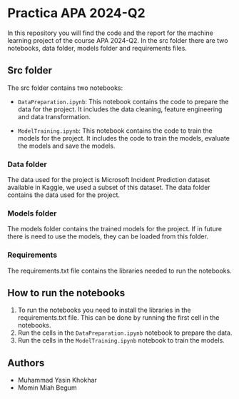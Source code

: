 # Practica APA 2024-Q2

In this repository you will find the code and the report for the machine learning project of the course APA 2024-Q2.
In the src folder there are two notebooks, data folder, models folder and requirements files.

## Src folder
The src folder contains two notebooks:
- `DataPreparation.ipynb`: This notebook contains the code to prepare the data for the project. It includes the data cleaning, feature engineering and data transformation.

- `ModelTraining.ipynb`: This notebook contains the code to train the models for the project. It includes the code to train the models, evaluate the models and save the models.

### Data folder
The data used for the project is Microsoft Incident Prediction dataset available in Kaggle, we used a subset of this dataset. The data folder contains the data used for the project.

### Models folder
The models folder contains the trained models for the project. If in future there is need to use the models, they can be loaded from this folder.

### Requirements
The requirements.txt file contains the libraries needed to run the notebooks.

## How to run the notebooks
1. To run the notebooks you need to install the libraries in the requirements.txt file. This can be done by running the first cell in the notebooks.
2. Run the cells in the `DataPreparation.ipynb` notebook to prepare the data.
3. Run the cells in the `ModelTraining.ipynb` notebook to train the models.

## Authors
- Muhammad Yasin Khokhar
- Momin Miah Begum
